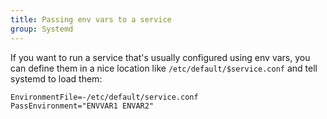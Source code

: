 ```yaml
---
title: Passing env vars to a service
group: Systemd
---
```


If you want to run a service that's usually configured using env vars, you can define them in a nice location like `/etc/default/$service.conf` and tell systemd to load them:

```systemd
EnvironmentFile=-/etc/default/service.conf
PassEnvironment="ENVVAR1 ENVAR2"
```